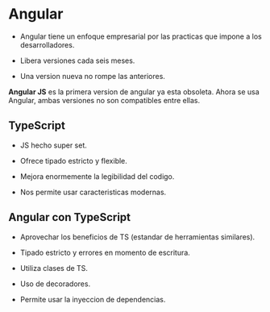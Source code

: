 # Angular

* Angular tiene un enfoque empresarial por las practicas que impone a los desarrolladores.

* Libera versiones cada seis meses.

* Una version nueva no rompe las anteriores.

**Angular JS** es la primera version de angular ya esta obsoleta. Ahora se usa Angular, ambas versiones no son compatibles entre ellas.

## TypeScript

* JS hecho super set.

* Ofrece tipado estricto y flexible.

* Mejora enormemente la legibilidad del codigo.

* Nos permite usar caracteristicas modernas.

## Angular con TypeScript

* Aprovechar los beneficios de TS (estandar de herramientas similares).

* Tipado estricto y errores en momento de escritura.

* Utiliza clases de TS.

* Uso de decoradores.

* Permite usar la inyeccion de dependencias.
